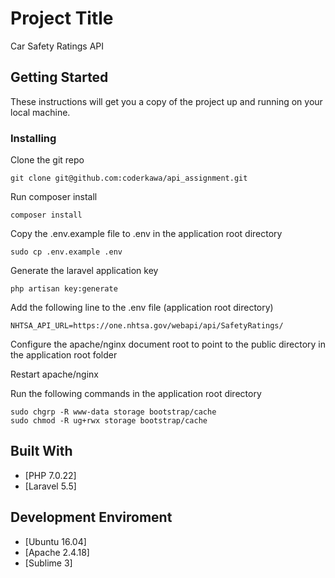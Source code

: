 # Project Title

Car Safety Ratings API

## Getting Started

These instructions will get you a copy of the project up and running on your local machine.

### Installing

Clone the git repo

```
git clone git@github.com:coderkawa/api_assignment.git
```

Run composer install

```
composer install
```

Copy the .env.example file to .env in the application root directory

```
sudo cp .env.example .env
```

Generate the laravel application key

```
php artisan key:generate
```

Add the following line to the .env file (application root directory)

```
NHTSA_API_URL=https://one.nhtsa.gov/webapi/api/SafetyRatings/
```

Configure the apache/nginx document root to point to the public directory in the application root folder

Restart apache/nginx

Run the following commands in the application root directory

```
sudo chgrp -R www-data storage bootstrap/cache
sudo chmod -R ug+rwx storage bootstrap/cache
```


## Built With

* [PHP 7.0.22]
* [Laravel 5.5]

## Development Enviroment
* [Ubuntu 16.04]
* [Apache 2.4.18]
* [Sublime 3]
